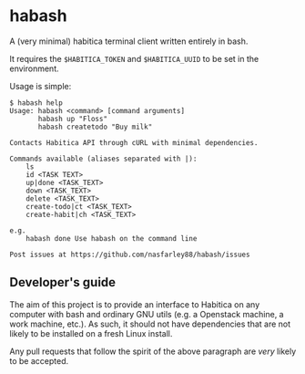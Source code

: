 # habash
A (very minimal) habitica terminal client written entirely in bash.

It requires the `$HABITICA_TOKEN` and `$HABITICA_UUID` to be set in the environment.

Usage is simple:

```
$ habash help
Usage: habash <command> [command arguments]
       habash up "Floss"
       habash createtodo "Buy milk"

Contacts Habitica API through cURL with minimal dependencies.

Commands available (aliases separated with |):
    ls
    id <TASK TEXT>
    up|done <TASK_TEXT>
    down <TASK_TEXT>
    delete <TASK_TEXT>
    create-todo|ct <TASK_TEXT>
    create-habit|ch <TASK_TEXT>
    
e.g.
    habash done Use habash on the command line

Post issues at https://github.com/nasfarley88/habash/issues
```

## Developer's guide
The aim of this project is to provide an interface to Habitica on any computer with bash and ordinary GNU utils (e.g. a Openstack machine, a work machine, etc.). As such, it should not have dependencies that are not likely to be installed on a fresh Linux install.

Any pull requests that follow the spirit of the above paragraph are _very_ likely to be accepted. 
